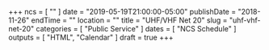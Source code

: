 +++
ncs = [ "" ]
date = "2019-05-19T21:00:00-05:00"
publishDate = "2018-11-26"
endTime = ""
location = ""
title = "UHF/VHF Net 20"
slug = "uhf-vhf-net-20"
categories = [ "Public Service" ]
dates = [ "NCS Schedule" ]
outputs = [ "HTML", "Calendar" ]
draft = true
+++
